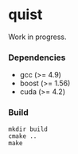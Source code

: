 quist
=====

Work in progress.

### Dependencies ###

* gcc (>= 4.9)
* boost (>= 1.56)
* cuda (>= 4.2)

### Build ###

    mkdir build
    cmake ..
    make

